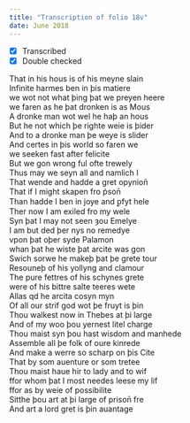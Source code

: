 ```yaml
---
title: "Transcription of folio 18v"
date: June 2018
---
```


- [X] Transcribed
- [X] Double checked

That in his hous is of his meyne slain  
Infinite harmes ben in þis matiere  
we wot not what þing þat we preyen heere  
we faren as he þat dronken is as Mous  
A dronke man wot wel he haþ an hous  
But he not which þe righte weie is þider  
And to a dronke man þe weye is slider  
And certes in þis world so faren we  
we seeken fast after felicite  
But we gon wrong ful ofte trewely  
Thus may we seyn all and namlich I  
That wende and hadde a gret opynion̄  
That if I might skapen fro p̉son̄  
Than hadde I ben in joye and ꝑfyt hele  
Ther now I am exiled fro my wele  
Syn þat I may not seen ȝou Emelye  
I am but ded þer nys no remedye  
vpon þat oþer syde Palamon  
whan þat he wiste þat arcite was gon   
Swich sorwe he makeþ þat þe grete tour  
Resouneþ of his yollyng and clamour   
The pure fettres of his schynes grete   
were of his bittre salte teeres wete  
Allas qd he arcita cosyn myn  
Of all our strif god wot þe fruyt is þin  
Thou walkest now in Thebes at þi large  
And of my woo þou yernest litel charge  
Thou maist syn þou hast wisdom and manhede  
Assemble all þe folk of oure kinrede  
And make a werre so scharp on þis Cite  
That by som auenture or som tretee  
Thou maist haue hir to lady and to wif  
ffor whom þat I most needes leese my lif  
ffor as by weie of possibilite  
Sitthe þou art at þi large of prison̄ fre  
And art a lord gret is þin auantage  

